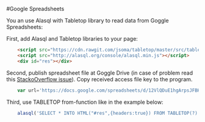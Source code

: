 #Google Spreadsheets

You an use Alasql with Tabletop library to read data from Goggle Spreadsheets:

First, add Alasql and Tabletop libraries to your page:
```html
    <script src="https://cdn.rawgit.com/jsoma/tabletop/master/src/tabletop.js"></script>
    <script src="http://alasql.org/console/alasql.min.js"></script>
    <div id="res"></div>
```

Second, publish spreadsheet file at Goggle Drive (in case of problem read this [StackoOverflow issue](http://stackoverflow.com/questions/28059346/get-json-feed-from-published-google-sheet)). Copy received access file key to the program.
```js
    var url='https://docs.google.com/spreadsheets/d/12VlQDuE1hgArpsJFBHlVbe4XN3CX5qwHvo-58ClMGzU/pubhtml';
```

Third, use TABLETOP from-function like in the example below:
```js
    alasql('SELECT * INTO HTML("#res",{headers:true}) FROM TABLETOP(?)',[url]);
```
